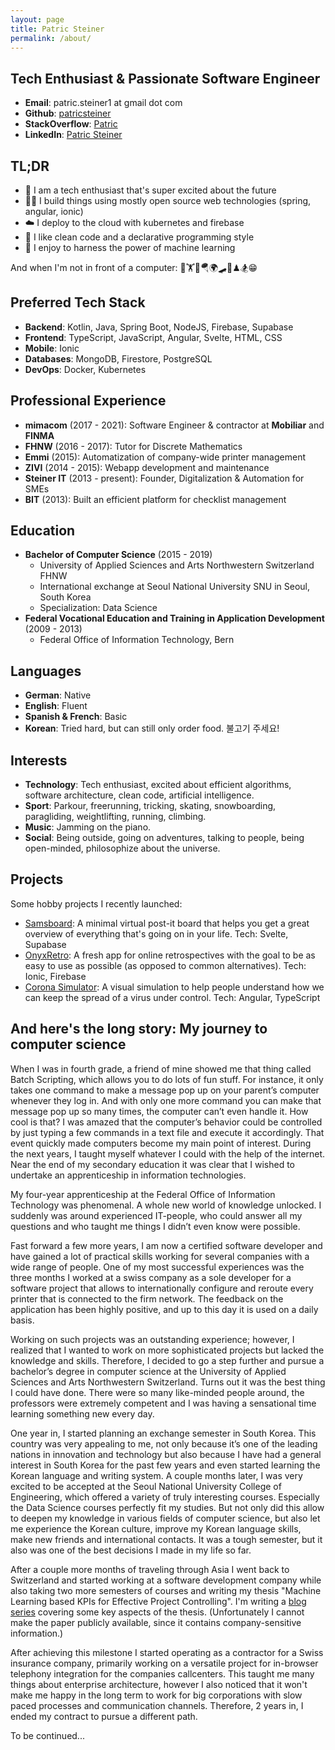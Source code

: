 ```yaml
---
layout: page
title: Patric Steiner
permalink: /about/
---
```


## Tech Enthusiast & Passionate Software Engineer
- **Email**: patric.steiner1 at gmail dot com
- **Github**: [patricsteiner](https://github.com/patricsteiner/)
- **StackOverflow**: [Patric](https://stackoverflow.com/users/4030765/patric)
- **LinkedIn**: [Patric Steiner](https://www.linkedin.com/in/patricsteiner/)

## TL;DR
- 🚀 I am a tech enthusiast that's super excited about the future
- 👨‍💻 I build things using mostly open source web technologies (spring, angular, ionic)
- ☁️ I deploy to the cloud with kubernetes and firebase
- 🔅 I like clean code and a declarative programming style
- 🤖 I enjoy to harness the power of machine learning

And when I'm not in front of a computer: 🏃🏋️🤸🪂🌍🛹🎹♟🏂😁

## Preferred Tech Stack
- **Backend**: Kotlin, Java, Spring Boot, NodeJS, Firebase, Supabase
- **Frontend**: TypeScript, JavaScript, Angular, Svelte, HTML, CSS
- **Mobile**: Ionic
- **Databases**: MongoDB, Firestore, PostgreSQL
- **DevOps**: Docker, Kubernetes

## Professional Experience
- **mimacom** (2017 - 2021): Software Engineer & contractor at **Mobiliar** and **FINMA**
- **FHNW** (2016 - 2017): Tutor for Discrete Mathematics
- **Emmi** (2015): Automatization of company-wide printer management
- **ZIVI** (2014 - 2015): Webapp development and maintenance
- **Steiner IT** (2013 - present): Founder, Digitalization & Automation for SMEs
- **BIT** (2013): Built an efficient platform for checklist management

## Education
- **Bachelor of Computer Science** (2015 - 2019)
  - University of Applied Sciences and Arts Northwestern Switzerland FHNW
  - International exchange at Seoul National University SNU in Seoul, South Korea
  - Specialization: Data Science
- **Federal Vocational Education and Training in Application Development** (2009 - 2013)
  - Federal Office of Information Technology, Bern

## Languages
- **German**: Native
- **English**: Fluent
- **Spanish & French**: Basic
- **Korean**: Tried hard, but can still only order food. 불고기 주세요!

## Interests
- **Technology**: Tech enthusiast, excited about efficient algorithms, software architecture, clean code, artificial intelligence.
- **Sport**: Parkour, freerunning, tricking, skating, snowboarding, paragliding, weightlifting, running, climbing. 
- **Music**: Jamming on the piano.
- **Social**: Being outside, going on adventures, talking to people, being open-minded, philosophize about the universe.

## Projects
Some hobby projects I recently launched:
- [Samsboard](https://samsboard.vercel.app): A minimal virtual post-it board that helps you get a great overview of everything that's going on in your life. Tech: Svelte, Supabase
- [OnyxRetro](https://onyxretro.web.app/):  A fresh app for online retrospectives with the goal to be as easy to use as possible (as opposed to common alternatives). Tech: Ionic, Firebase
- [Corona Simulator](https://patricsteiner.github.io/corona-simulator/): A visual simulation to help people understand how we can keep the spread of a virus under control. Tech: Angular, TypeScript

## And here's the long story: My journey to computer science

When I was in fourth grade, a friend of mine showed me that thing called Batch Scripting, which allows you to do lots of fun stuff. For instance, it only takes one command to make a message pop up on your parent’s computer whenever they log in. And with only one more command you can make that message pop up so many times, the computer can’t even handle it. How cool is that? I was amazed that the computer’s behavior could be controlled by just typing a few commands in a text file and execute it accordingly. That event quickly made computers become my main point of interest. During the next years, I taught myself whatever I could with the help of the internet. Near the end of my secondary education it was clear that I wished to undertake an apprenticeship in information technologies. 

My four-year apprenticeship at the Federal Office of Information Technology was phenomenal. A whole new world of knowledge unlocked. I suddenly was around experienced IT-people, who could answer all my questions and who taught me things I didn’t even know were possible. 

Fast forward a few more years, I am now a certified software developer and have gained a lot of practical skills working for several companies with a wide range of people. One of my most successful experiences was the three months I worked at a swiss company as a sole developer for a software project that allows to internationally configure and reroute every printer that is connected to the firm network. The feedback on the application has been highly positive, and up to this day it is used on a daily basis.

Working on such projects was an outstanding experience; however, I realized that I wanted to work on more sophisticated projects but lacked the knowledge and skills. Therefore, I decided to go a step further and pursue a bachelor’s degree in computer science at the University of Applied Sciences and Arts Northwestern Switzerland. Turns out it was the best thing I could have done. There were so many like-minded people around, the professors were extremely competent and I was having a sensational time learning something new every day. 

One year in, I started planning an exchange semester in South Korea. This country was very appealing to me, not only because it’s one of the leading nations in innovation and technology but also because I have had a general interest in South Korea for the past few years and even started learning the Korean language and writing system. A couple months later, I was very excited to be accepted at the Seoul National University College of Engineering, which offered a variety of truly interesting courses. Especially the Data Science courses perfectly fit my studies. But not only did this allow to deepen my knowledge in various fields of computer science, but also let me experience the Korean culture, improve my Korean language skills, make new friends and international contacts. It was a tough semester, but it also was one of the best decisions I made in my life so far.

After a couple more months of traveling through Asia I went back to Switzerland and started working at a software development company while also taking two more semesters of courses and writing my thesis "Machine Learning based KPIs for Effective Project Controlling". I'm writing a [blog series](https://blog.mimacom.com/building-an-etl-pipeline-for-jira/) covering some key aspects of the thesis. (Unfortunately I cannot make the paper publicly available, since it contains company-sensitive information.)

After achieving this milestone I started operating as a contractor for a Swiss insurance company, primarily working on a versatile project for in-browser telephony integration for the companies callcenters. This taught me many things about enterprise architecture, however I also noticed that it won't make me happy in the long term to work for big corporations with slow paced processes and communication channels. Therefore, 2 years in, I ended my contract to pursue a different path.

<!-- There are just too many things yet to explore and try out. One of which is putting in some more effort in [side projects](https://github.com/patricsteiner/) and maybe make more out of it than just a mean to explore new technologies. -->

To be continued...
